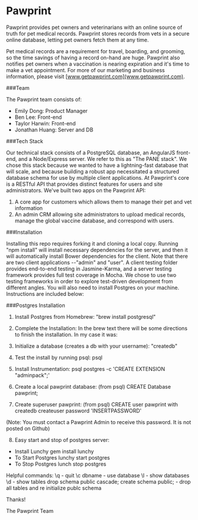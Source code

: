 Pawprint
========


Pawprint provides pet owners and veterinarians with an online source of truth for pet medical records. Pawprint stores records from vets in a secure online database, letting pet owners fetch them at any time.

Pet medical records are a requirement for travel, boarding, and grooming, so the time savings of having a record on-hand are huge. Pawprint also notifies pet owners when a vaccination is nearing expiration and it's time to make a vet appointment. For more of our marketing and business information, please visit [www.getpawprint.com](www.getpawprint.com).

###Team

The Pawprint team consists of:

* Emily Dong: Product Manager
* Ben Lee: Front-end
* Taylor Harwin: Front-end
* Jonathan Huang: Server and DB

###Tech Stack

Our technical stack consists of a PostgreSQL database, an AngularJS front-end, and a Node/Express server. We refer to this as "The PANE stack". We chose this stack because we wanted to have a lightning-fast database that will scale, and because building a robust app necessitated a structured database schema for use by multiple client applications. At Pawprint's core is a RESTful API that provides distinct features for users and site administrators. We've built two apps on the Pawprint API:

1. A core app for customers which allows them to manage their pet and vet information
2. An admin CRM allowing site administrators to upload medical records, manage the global vaccine database, and correspond with users.

###Installation

Installing this repo requires forking it and cloning a local copy. Running "npm install" will install necessary dependencies for the server, and then it will automatically install Bower dependencies for the client. Note that there are two client applications --"admin" and "user". A client testing folder provides end-to-end testing in Jasmine-Karma, and a server testing framework provides full test coverage in Mocha. We chose to use two testing frameworks in order to explore test-driven development from different angles. You will also need to install Postgres on your machine. Instructions are included below:

###Postgres Installation

1. Install Postgres from Homebrew: "brew install postgresql"
2. Complete the Installation: In the brew text there will be some directions to finish the installation. In my case it was: 

3. Initialize a database (creates a db with your username): 
"createdb"

4. Test the install by running psql:
psql

5. Install Instrumentation:
psql postgres -c 'CREATE EXTENSION "adminpack";'

6. Create a local pawprint database:
(from psql)
CREATE Database pawprint;

7. Create superuser pawprint:
(from psql)
CREATE user pawprint with createdb createuser password  'INSERTPASSWORD'

(Note: You must contact a Pawprint Admin to receive this password. It is not posted on Github)

8. Easy start and stop of postgres server:
  
- Install Lunchy
  gem install lunchy
- To Start Postgres
  lunchy start postgres
- To Stop Postgres
  lunch stop postgres

Helpful commands: 
\q      - quit
\c dbname     - use database
\l      - show databases
\d      - show tables 
drop schema public cascade; create schema public; - drop all tables and re initialize publc schema


Thanks!

The Pawprint Team

